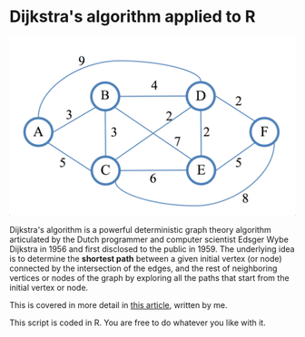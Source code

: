 # Dijkstra's algorithm applied to R

![Dijkstra's algorithm represented in a graph](img/dijkstra-algorithm.png)

Dijkstra's algorithm is a powerful deterministic graph theory algorithm articulated by the Dutch programmer and computer scientist Edsger Wybe Dijkstra in 1956 and first disclosed to the public in 1959. The underlying idea is to determine the **shortest path** between a given initial vertex (or node) connected by the intersection of the edges, and the rest of neighboring vertices or nodes of the graph by exploring all the paths that start from the initial vertex or node.

This is covered in more detail in [this article](https://sheikyon.nl/posts/assimilating-dijkstra-algorithm-and-its-applications-in-daily-life/), written by me.

This script is coded in R. You are free to do whatever you like with it.
